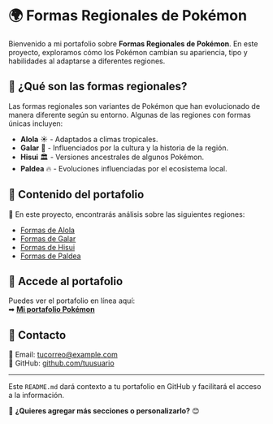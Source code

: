 # 🌍 Formas Regionales de Pokémon  

Bienvenido a mi portafolio sobre **Formas Regionales de Pokémon**. En este proyecto, exploramos cómo los Pokémon cambian su apariencia, tipo y habilidades al adaptarse a diferentes regiones.  

## 🔹 ¿Qué son las formas regionales?  
Las formas regionales son variantes de Pokémon que han evolucionado de manera diferente según su entorno. Algunas de las regiones con formas únicas incluyen:  

- **Alola** ☀️ - Adaptados a climas tropicales.  
- **Galar** 🏰 - Influenciados por la cultura y la historia de la región.  
- **Hisui** 🏛️ - Versiones ancestrales de algunos Pokémon.  
- **Paldea** 🔥 - Evoluciones influenciadas por el ecosistema local.  

## 🔹 Contenido del portafolio  
📖 En este proyecto, encontrarás análisis sobre las siguientes regiones:  
- [Formas de Alola](alola.html)  
- [Formas de Galar](galar.html)  
- [Formas de Hisui](hisui.html)  
- [Formas de Paldea](paldea.html)  

## 🔹 Accede al portafolio  
Puedes ver el portafolio en línea aquí:  
➡ **[Mi portafolio Pokémon](https://usuario.github.io/Proyecto_CS/TuCarpeta/)**  

## 🔹 Contacto  
📧 Email: [tucorreo@example.com](mailto:tucorreo@example.com)  
🐙 GitHub: [github.com/tuusuario](https://github.com/tuusuario)  

---

Este `README.md` dará contexto a tu portafolio en GitHub y facilitará el acceso a la información.  

📌 **¿Quieres agregar más secciones o personalizarlo?** 😊

